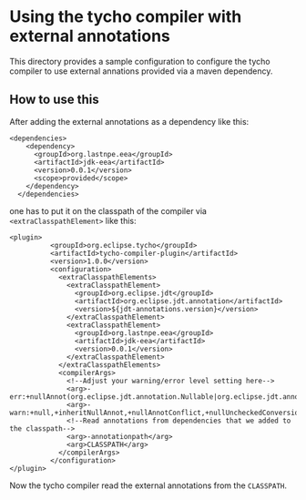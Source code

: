 # Using the tycho compiler with external annotations

This directory provides a sample configuration to configure the tycho compiler to use external annations provided via a maven dependency.

## How to use this

After adding the external annotations as a dependency like this:

```
<dependencies>
    <dependency>
      <groupId>org.lastnpe.eea</groupId>
      <artifactId>jdk-eea</artifactId>
      <version>0.0.1</version>
      <scope>provided</scope>
    </dependency>
  </dependencies>
```

one has to put it on the classpath of the compiler via `<extraClasspathElement>` like this:

```
<plugin>
          <groupId>org.eclipse.tycho</groupId>
          <artifactId>tycho-compiler-plugin</artifactId>
          <version>1.0.0</version>
          <configuration>
            <extraClasspathElements>
              <extraClasspathElement>
                <groupId>org.eclipse.jdt</groupId>
                <artifactId>org.eclipse.jdt.annotation</artifactId>
                <version>${jdt-annotations.version}</version>
              </extraClasspathElement>
              <extraClasspathElement>
                <groupId>org.lastnpe.eea</groupId>
                <artifactId>jdk-eea</artifactId>
                <version>0.0.1</version>
              </extraClasspathElement>
            </extraClasspathElements>
            <compilerArgs>
              <!--Adjust your warning/error level setting here-->
              <arg>-err:+nullAnnot(org.eclipse.jdt.annotation.Nullable|org.eclipse.jdt.annotation.NonNull|org.eclipse.jdt.annotation.NonNullByDefault),+inheritNullAnnot</arg>
              <arg>-warn:+null,+inheritNullAnnot,+nullAnnotConflict,+nullUncheckedConversion,+nullAnnotRedundant,+nullDereference</arg>
              <!--Read annotations from dependencies that we added to the classpath-->
              <arg>-annotationpath</arg>
              <arg>CLASSPATH</arg>
            </compilerArgs>
          </configuration>
</plugin>
```

Now the tycho compiler read the external annotations from the `CLASSPATH`.